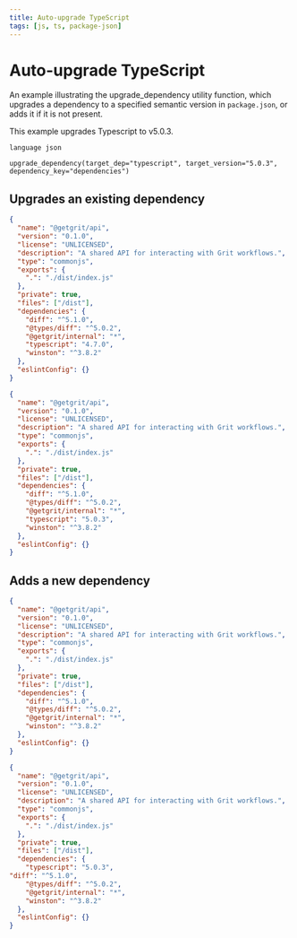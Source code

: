```yaml
---
title: Auto-upgrade TypeScript
tags: [js, ts, package-json]
---
```


# Auto-upgrade TypeScript

An example illustrating the upgrade_dependency utility function, which upgrades a dependency to a specified semantic version in `package.json`, or adds it if it is not present.

This example upgrades Typescript to v5.0.3.


```grit
language json

upgrade_dependency(target_dep="typescript", target_version="5.0.3", dependency_key="dependencies")
```

## Upgrades an existing dependency

```json
{
  "name": "@getgrit/api",
  "version": "0.1.0",
  "license": "UNLICENSED",
  "description": "A shared API for interacting with Grit workflows.",
  "type": "commonjs",
  "exports": {
    ".": "./dist/index.js"
  },
  "private": true,
  "files": ["/dist"],
  "dependencies": {
    "diff": "^5.1.0",
    "@types/diff": "^5.0.2",
    "@getgrit/internal": "*",
    "typescript": "4.7.0",
    "winston": "^3.8.2"
  },
  "eslintConfig": {}
}
```

```json
{
  "name": "@getgrit/api",
  "version": "0.1.0",
  "license": "UNLICENSED",
  "description": "A shared API for interacting with Grit workflows.",
  "type": "commonjs",
  "exports": {
    ".": "./dist/index.js"
  },
  "private": true,
  "files": ["/dist"],
  "dependencies": {
    "diff": "^5.1.0",
    "@types/diff": "^5.0.2",
    "@getgrit/internal": "*",
    "typescript": "5.0.3",
    "winston": "^3.8.2"
  },
  "eslintConfig": {}
}
```

## Adds a new dependency

```json
{
  "name": "@getgrit/api",
  "version": "0.1.0",
  "license": "UNLICENSED",
  "description": "A shared API for interacting with Grit workflows.",
  "type": "commonjs",
  "exports": {
    ".": "./dist/index.js"
  },
  "private": true,
  "files": ["/dist"],
  "dependencies": {
    "diff": "^5.1.0",
    "@types/diff": "^5.0.2",
    "@getgrit/internal": "*",
    "winston": "^3.8.2"
  },
  "eslintConfig": {}
}
```

```json
{
  "name": "@getgrit/api",
  "version": "0.1.0",
  "license": "UNLICENSED",
  "description": "A shared API for interacting with Grit workflows.",
  "type": "commonjs",
  "exports": {
    ".": "./dist/index.js"
  },
  "private": true,
  "files": ["/dist"],
  "dependencies": {
    "typescript": "5.0.3",
"diff": "^5.1.0",
    "@types/diff": "^5.0.2",
    "@getgrit/internal": "*",
    "winston": "^3.8.2"
  },
  "eslintConfig": {}
}
```
